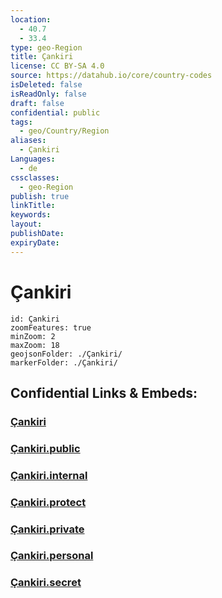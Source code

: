 ```yaml
---
location:
  - 40.7
  - 33.4
type: geo-Region
title: Çankiri
license: CC BY-SA 4.0
source: https://datahub.io/core/country-codes
isDeleted: false
isReadOnly: false
draft: false
confidential: public
tags:
  - geo/Country/Region
aliases:
  - Çankiri
Languages:
  - de
cssclasses:
  - geo-Region
publish: true
linkTitle:
keywords:
layout:
publishDate:
expiryDate:
---
```


# Çankiri

```leaflet
id: Çankiri
zoomFeatures: true 
minZoom: 2 
maxZoom: 18
geojsonFolder: ./Çankiri/
markerFolder: ./Çankiri/
```


## Confidential Links & Embeds: 

### [Çankiri](/_Standards/Earth/Continent/Europe/Europe~East/Turkey/Provinces~Turkey/Çankiri.md) 

### [Çankiri.public](/_public/Earth/Continent/Europe/Europe~East/Turkey/Provinces~Turkey/Çankiri.public.md) 

### [Çankiri.internal](/_internal/Earth/Continent/Europe/Europe~East/Turkey/Provinces~Turkey/Çankiri.internal.md) 

### [Çankiri.protect](/_protect/Earth/Continent/Europe/Europe~East/Turkey/Provinces~Turkey/Çankiri.protect.md) 

### [Çankiri.private](/_private/Earth/Continent/Europe/Europe~East/Turkey/Provinces~Turkey/Çankiri.private.md) 

### [Çankiri.personal](/_personal/Earth/Continent/Europe/Europe~East/Turkey/Provinces~Turkey/Çankiri.personal.md) 

### [Çankiri.secret](/_secret/Earth/Continent/Europe/Europe~East/Turkey/Provinces~Turkey/Çankiri.secret.md)

